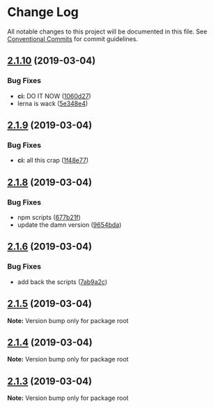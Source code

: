 # Change Log

All notable changes to this project will be documented in this file.
See [Conventional Commits](https://conventionalcommits.org) for commit guidelines.

## [2.1.10](https://github.com/DavidJFelix/serverless-compose/compare/v2.1.9...v2.1.10) (2019-03-04)


### Bug Fixes

* **ci:** DO IT NOW ([1060d27](https://github.com/DavidJFelix/serverless-compose/commit/1060d27))
* lerna is wack ([5e348e4](https://github.com/DavidJFelix/serverless-compose/commit/5e348e4))





## [2.1.9](https://github.com/DavidJFelix/serverless-compose/compare/v2.1.8...v2.1.9) (2019-03-04)


### Bug Fixes

* **ci:** all this crap ([1f48e77](https://github.com/DavidJFelix/serverless-compose/commit/1f48e77))





## [2.1.8](https://github.com/DavidJFelix/serverless-compose/compare/v2.1.6...v2.1.8) (2019-03-04)


### Bug Fixes

* npm scripts ([677b21f](https://github.com/DavidJFelix/serverless-compose/commit/677b21f))
* update the damn version ([9654bda](https://github.com/DavidJFelix/serverless-compose/commit/9654bda))





## [2.1.6](https://github.com/DavidJFelix/serverless-compose/compare/v2.1.5...v2.1.6) (2019-03-04)


### Bug Fixes

* add back the scripts ([7ab9a2c](https://github.com/DavidJFelix/serverless-compose/commit/7ab9a2c))





## [2.1.5](https://github.com/DavidJFelix/serverless-compose/compare/v2.1.4...v2.1.5) (2019-03-04)

**Note:** Version bump only for package root





## [2.1.4](https://github.com/DavidJFelix/serverless-compose/compare/v2.1.3...v2.1.4) (2019-03-04)

**Note:** Version bump only for package root





## [2.1.3](https://github.com/DavidJFelix/serverless-compose/compare/v2.1.1...v2.1.3) (2019-03-04)

**Note:** Version bump only for package root

